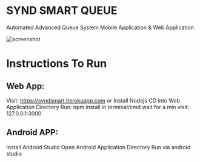# SYND SMART QUEUE

Automated Advanced Queue System Mobile Application &amp; Web Application

![screenshot](https://user-images.githubusercontent.com/17242746/64129621-e16b9700-cdda-11e9-8af8-e8864e0d13cc.jpg)

# Instructions To Run

## Web App:
Visit: https://syndsmart.herokuapp.com
or
Install Nodejs
CD into Web Application Directory
Run: npm install in terminal/cmd
wait for a min
visit: 127.0.0.1:3000

## Android APP:
Install Android Studio
Open Android Application Directory
Run via android studio
